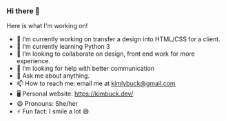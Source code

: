 ### Hi there 👋
Here is what I'm working on! 

- 🔭 I’m currently working on transfer a design into HTML/CSS for a client.
- 🌱 I’m currently learning Python 3
- 👯 I’m looking to collaborate on design, front end work for more experience.
- 🤔 I’m looking for help with better communication
- 💬 Ask me about anything.
- 📫 How to reach me: email me at kimlybuck@gmail.com
- 🖥 Personal website: https://kimbuck.dev/
- 😄 Pronouns: She/her
- ⚡ Fun fact: I smile a lot 😄
